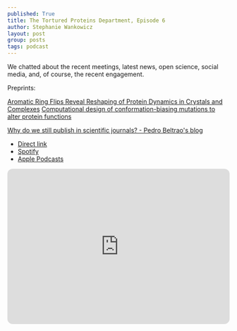 ```yaml
---
published: True
title: The Tortured Proteins Department, Episode 6
author: Stephanie Wankowicz
layout: post
group: posts
tags: podcast
---
```

We chatted about the recent meetings, latest news, open science, social media, and, of course, the recent engagement.

Preprints:

[Aromatic Ring Flips Reveal Reshaping of Protein Dynamics in Crystals and Complexes](https://www.biorxiv.org/content/10.1101/2025.08.20.671406v1?rss=1)
[Computational design of conformation-biasing mutations to alter protein functions](https://www.biorxiv.org/content/10.1101/2025.05.03.652001v3)

[Why do we still publish in scientific journals? - Pedro Beltrao's blog](https://www.evocellnet.com/2025/07/why-do-we-still-publish-in-scientific.html)

- [Direct link](http://cdn.fraserlab.com/audio/TTPD_6.mp3) 
- [Spotify](https://open.spotify.com/episode/5TeDxS4kNElD2K2XKM6dqH?si=de01ab4095d844a8)
- [Apple Podcasts](https://podcasts.apple.com/us/podcast/episode-6-open-science-and-the-future-of-engagement/id1802420696?i=1000724206275)

<iframe data-testid="embed-iframe" style="border-radius:12px" src="https://open.spotify.com/embed/episode/5TeDxS4kNElD2K2XKM6dqH?utm_source=generator" width="100%" height="352" frameBorder="0" allowfullscreen="" allow="autoplay; clipboard-write; encrypted-media; fullscreen; picture-in-picture" loading="lazy"></iframe>
